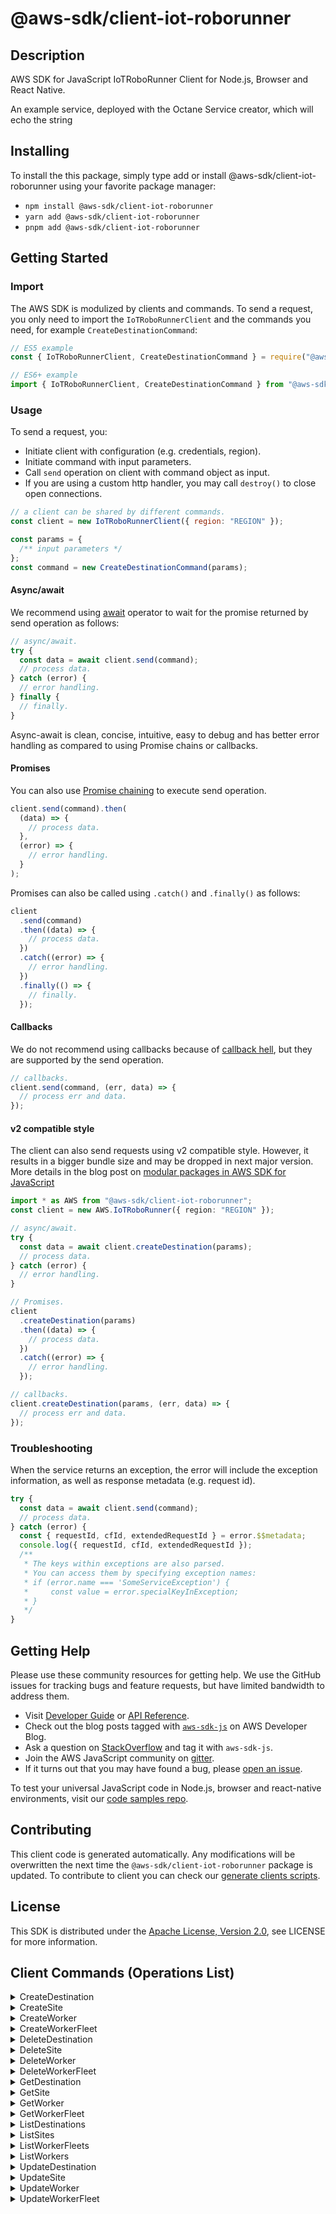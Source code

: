<!-- generated file, do not edit directly -->

# @aws-sdk/client-iot-roborunner

## Description

AWS SDK for JavaScript IoTRoboRunner Client for Node.js, Browser and React Native.

An example service, deployed with the Octane Service creator,
which will echo the string

## Installing

To install the this package, simply type add or install @aws-sdk/client-iot-roborunner
using your favorite package manager:

- `npm install @aws-sdk/client-iot-roborunner`
- `yarn add @aws-sdk/client-iot-roborunner`
- `pnpm add @aws-sdk/client-iot-roborunner`

## Getting Started

### Import

The AWS SDK is modulized by clients and commands.
To send a request, you only need to import the `IoTRoboRunnerClient` and
the commands you need, for example `CreateDestinationCommand`:

```js
// ES5 example
const { IoTRoboRunnerClient, CreateDestinationCommand } = require("@aws-sdk/client-iot-roborunner");
```

```ts
// ES6+ example
import { IoTRoboRunnerClient, CreateDestinationCommand } from "@aws-sdk/client-iot-roborunner";
```

### Usage

To send a request, you:

- Initiate client with configuration (e.g. credentials, region).
- Initiate command with input parameters.
- Call `send` operation on client with command object as input.
- If you are using a custom http handler, you may call `destroy()` to close open connections.

```js
// a client can be shared by different commands.
const client = new IoTRoboRunnerClient({ region: "REGION" });

const params = {
  /** input parameters */
};
const command = new CreateDestinationCommand(params);
```

#### Async/await

We recommend using [await](https://developer.mozilla.org/en-US/docs/Web/JavaScript/Reference/Operators/await)
operator to wait for the promise returned by send operation as follows:

```js
// async/await.
try {
  const data = await client.send(command);
  // process data.
} catch (error) {
  // error handling.
} finally {
  // finally.
}
```

Async-await is clean, concise, intuitive, easy to debug and has better error handling
as compared to using Promise chains or callbacks.

#### Promises

You can also use [Promise chaining](https://developer.mozilla.org/en-US/docs/Web/JavaScript/Guide/Using_promises#chaining)
to execute send operation.

```js
client.send(command).then(
  (data) => {
    // process data.
  },
  (error) => {
    // error handling.
  }
);
```

Promises can also be called using `.catch()` and `.finally()` as follows:

```js
client
  .send(command)
  .then((data) => {
    // process data.
  })
  .catch((error) => {
    // error handling.
  })
  .finally(() => {
    // finally.
  });
```

#### Callbacks

We do not recommend using callbacks because of [callback hell](http://callbackhell.com/),
but they are supported by the send operation.

```js
// callbacks.
client.send(command, (err, data) => {
  // process err and data.
});
```

#### v2 compatible style

The client can also send requests using v2 compatible style.
However, it results in a bigger bundle size and may be dropped in next major version. More details in the blog post
on [modular packages in AWS SDK for JavaScript](https://aws.amazon.com/blogs/developer/modular-packages-in-aws-sdk-for-javascript/)

```ts
import * as AWS from "@aws-sdk/client-iot-roborunner";
const client = new AWS.IoTRoboRunner({ region: "REGION" });

// async/await.
try {
  const data = await client.createDestination(params);
  // process data.
} catch (error) {
  // error handling.
}

// Promises.
client
  .createDestination(params)
  .then((data) => {
    // process data.
  })
  .catch((error) => {
    // error handling.
  });

// callbacks.
client.createDestination(params, (err, data) => {
  // process err and data.
});
```

### Troubleshooting

When the service returns an exception, the error will include the exception information,
as well as response metadata (e.g. request id).

```js
try {
  const data = await client.send(command);
  // process data.
} catch (error) {
  const { requestId, cfId, extendedRequestId } = error.$$metadata;
  console.log({ requestId, cfId, extendedRequestId });
  /**
   * The keys within exceptions are also parsed.
   * You can access them by specifying exception names:
   * if (error.name === 'SomeServiceException') {
   *     const value = error.specialKeyInException;
   * }
   */
}
```

## Getting Help

Please use these community resources for getting help.
We use the GitHub issues for tracking bugs and feature requests, but have limited bandwidth to address them.

- Visit [Developer Guide](https://docs.aws.amazon.com/sdk-for-javascript/v3/developer-guide/welcome.html)
  or [API Reference](https://docs.aws.amazon.com/AWSJavaScriptSDK/v3/latest/index.html).
- Check out the blog posts tagged with [`aws-sdk-js`](https://aws.amazon.com/blogs/developer/tag/aws-sdk-js/)
  on AWS Developer Blog.
- Ask a question on [StackOverflow](https://stackoverflow.com/questions/tagged/aws-sdk-js) and tag it with `aws-sdk-js`.
- Join the AWS JavaScript community on [gitter](https://gitter.im/aws/aws-sdk-js-v3).
- If it turns out that you may have found a bug, please [open an issue](https://github.com/aws/aws-sdk-js-v3/issues/new/choose).

To test your universal JavaScript code in Node.js, browser and react-native environments,
visit our [code samples repo](https://github.com/aws-samples/aws-sdk-js-tests).

## Contributing

This client code is generated automatically. Any modifications will be overwritten the next time the `@aws-sdk/client-iot-roborunner` package is updated.
To contribute to client you can check our [generate clients scripts](https://github.com/aws/aws-sdk-js-v3/tree/main/scripts/generate-clients).

## License

This SDK is distributed under the
[Apache License, Version 2.0](http://www.apache.org/licenses/LICENSE-2.0),
see LICENSE for more information.

## Client Commands (Operations List)

<details>
<summary>
CreateDestination
</summary>

[Command API Reference](https://docs.aws.amazon.com/AWSJavaScriptSDK/v3/latest/clients/client-iot-roborunner/classes/createdestinationcommand.html) / [Input](https://docs.aws.amazon.com/AWSJavaScriptSDK/v3/latest/clients/client-iot-roborunner/interfaces/createdestinationcommandinput.html) / [Output](https://docs.aws.amazon.com/AWSJavaScriptSDK/v3/latest/clients/client-iot-roborunner/interfaces/createdestinationcommandoutput.html)

</details>
<details>
<summary>
CreateSite
</summary>

[Command API Reference](https://docs.aws.amazon.com/AWSJavaScriptSDK/v3/latest/clients/client-iot-roborunner/classes/createsitecommand.html) / [Input](https://docs.aws.amazon.com/AWSJavaScriptSDK/v3/latest/clients/client-iot-roborunner/interfaces/createsitecommandinput.html) / [Output](https://docs.aws.amazon.com/AWSJavaScriptSDK/v3/latest/clients/client-iot-roborunner/interfaces/createsitecommandoutput.html)

</details>
<details>
<summary>
CreateWorker
</summary>

[Command API Reference](https://docs.aws.amazon.com/AWSJavaScriptSDK/v3/latest/clients/client-iot-roborunner/classes/createworkercommand.html) / [Input](https://docs.aws.amazon.com/AWSJavaScriptSDK/v3/latest/clients/client-iot-roborunner/interfaces/createworkercommandinput.html) / [Output](https://docs.aws.amazon.com/AWSJavaScriptSDK/v3/latest/clients/client-iot-roborunner/interfaces/createworkercommandoutput.html)

</details>
<details>
<summary>
CreateWorkerFleet
</summary>

[Command API Reference](https://docs.aws.amazon.com/AWSJavaScriptSDK/v3/latest/clients/client-iot-roborunner/classes/createworkerfleetcommand.html) / [Input](https://docs.aws.amazon.com/AWSJavaScriptSDK/v3/latest/clients/client-iot-roborunner/interfaces/createworkerfleetcommandinput.html) / [Output](https://docs.aws.amazon.com/AWSJavaScriptSDK/v3/latest/clients/client-iot-roborunner/interfaces/createworkerfleetcommandoutput.html)

</details>
<details>
<summary>
DeleteDestination
</summary>

[Command API Reference](https://docs.aws.amazon.com/AWSJavaScriptSDK/v3/latest/clients/client-iot-roborunner/classes/deletedestinationcommand.html) / [Input](https://docs.aws.amazon.com/AWSJavaScriptSDK/v3/latest/clients/client-iot-roborunner/interfaces/deletedestinationcommandinput.html) / [Output](https://docs.aws.amazon.com/AWSJavaScriptSDK/v3/latest/clients/client-iot-roborunner/interfaces/deletedestinationcommandoutput.html)

</details>
<details>
<summary>
DeleteSite
</summary>

[Command API Reference](https://docs.aws.amazon.com/AWSJavaScriptSDK/v3/latest/clients/client-iot-roborunner/classes/deletesitecommand.html) / [Input](https://docs.aws.amazon.com/AWSJavaScriptSDK/v3/latest/clients/client-iot-roborunner/interfaces/deletesitecommandinput.html) / [Output](https://docs.aws.amazon.com/AWSJavaScriptSDK/v3/latest/clients/client-iot-roborunner/interfaces/deletesitecommandoutput.html)

</details>
<details>
<summary>
DeleteWorker
</summary>

[Command API Reference](https://docs.aws.amazon.com/AWSJavaScriptSDK/v3/latest/clients/client-iot-roborunner/classes/deleteworkercommand.html) / [Input](https://docs.aws.amazon.com/AWSJavaScriptSDK/v3/latest/clients/client-iot-roborunner/interfaces/deleteworkercommandinput.html) / [Output](https://docs.aws.amazon.com/AWSJavaScriptSDK/v3/latest/clients/client-iot-roborunner/interfaces/deleteworkercommandoutput.html)

</details>
<details>
<summary>
DeleteWorkerFleet
</summary>

[Command API Reference](https://docs.aws.amazon.com/AWSJavaScriptSDK/v3/latest/clients/client-iot-roborunner/classes/deleteworkerfleetcommand.html) / [Input](https://docs.aws.amazon.com/AWSJavaScriptSDK/v3/latest/clients/client-iot-roborunner/interfaces/deleteworkerfleetcommandinput.html) / [Output](https://docs.aws.amazon.com/AWSJavaScriptSDK/v3/latest/clients/client-iot-roborunner/interfaces/deleteworkerfleetcommandoutput.html)

</details>
<details>
<summary>
GetDestination
</summary>

[Command API Reference](https://docs.aws.amazon.com/AWSJavaScriptSDK/v3/latest/clients/client-iot-roborunner/classes/getdestinationcommand.html) / [Input](https://docs.aws.amazon.com/AWSJavaScriptSDK/v3/latest/clients/client-iot-roborunner/interfaces/getdestinationcommandinput.html) / [Output](https://docs.aws.amazon.com/AWSJavaScriptSDK/v3/latest/clients/client-iot-roborunner/interfaces/getdestinationcommandoutput.html)

</details>
<details>
<summary>
GetSite
</summary>

[Command API Reference](https://docs.aws.amazon.com/AWSJavaScriptSDK/v3/latest/clients/client-iot-roborunner/classes/getsitecommand.html) / [Input](https://docs.aws.amazon.com/AWSJavaScriptSDK/v3/latest/clients/client-iot-roborunner/interfaces/getsitecommandinput.html) / [Output](https://docs.aws.amazon.com/AWSJavaScriptSDK/v3/latest/clients/client-iot-roborunner/interfaces/getsitecommandoutput.html)

</details>
<details>
<summary>
GetWorker
</summary>

[Command API Reference](https://docs.aws.amazon.com/AWSJavaScriptSDK/v3/latest/clients/client-iot-roborunner/classes/getworkercommand.html) / [Input](https://docs.aws.amazon.com/AWSJavaScriptSDK/v3/latest/clients/client-iot-roborunner/interfaces/getworkercommandinput.html) / [Output](https://docs.aws.amazon.com/AWSJavaScriptSDK/v3/latest/clients/client-iot-roborunner/interfaces/getworkercommandoutput.html)

</details>
<details>
<summary>
GetWorkerFleet
</summary>

[Command API Reference](https://docs.aws.amazon.com/AWSJavaScriptSDK/v3/latest/clients/client-iot-roborunner/classes/getworkerfleetcommand.html) / [Input](https://docs.aws.amazon.com/AWSJavaScriptSDK/v3/latest/clients/client-iot-roborunner/interfaces/getworkerfleetcommandinput.html) / [Output](https://docs.aws.amazon.com/AWSJavaScriptSDK/v3/latest/clients/client-iot-roborunner/interfaces/getworkerfleetcommandoutput.html)

</details>
<details>
<summary>
ListDestinations
</summary>

[Command API Reference](https://docs.aws.amazon.com/AWSJavaScriptSDK/v3/latest/clients/client-iot-roborunner/classes/listdestinationscommand.html) / [Input](https://docs.aws.amazon.com/AWSJavaScriptSDK/v3/latest/clients/client-iot-roborunner/interfaces/listdestinationscommandinput.html) / [Output](https://docs.aws.amazon.com/AWSJavaScriptSDK/v3/latest/clients/client-iot-roborunner/interfaces/listdestinationscommandoutput.html)

</details>
<details>
<summary>
ListSites
</summary>

[Command API Reference](https://docs.aws.amazon.com/AWSJavaScriptSDK/v3/latest/clients/client-iot-roborunner/classes/listsitescommand.html) / [Input](https://docs.aws.amazon.com/AWSJavaScriptSDK/v3/latest/clients/client-iot-roborunner/interfaces/listsitescommandinput.html) / [Output](https://docs.aws.amazon.com/AWSJavaScriptSDK/v3/latest/clients/client-iot-roborunner/interfaces/listsitescommandoutput.html)

</details>
<details>
<summary>
ListWorkerFleets
</summary>

[Command API Reference](https://docs.aws.amazon.com/AWSJavaScriptSDK/v3/latest/clients/client-iot-roborunner/classes/listworkerfleetscommand.html) / [Input](https://docs.aws.amazon.com/AWSJavaScriptSDK/v3/latest/clients/client-iot-roborunner/interfaces/listworkerfleetscommandinput.html) / [Output](https://docs.aws.amazon.com/AWSJavaScriptSDK/v3/latest/clients/client-iot-roborunner/interfaces/listworkerfleetscommandoutput.html)

</details>
<details>
<summary>
ListWorkers
</summary>

[Command API Reference](https://docs.aws.amazon.com/AWSJavaScriptSDK/v3/latest/clients/client-iot-roborunner/classes/listworkerscommand.html) / [Input](https://docs.aws.amazon.com/AWSJavaScriptSDK/v3/latest/clients/client-iot-roborunner/interfaces/listworkerscommandinput.html) / [Output](https://docs.aws.amazon.com/AWSJavaScriptSDK/v3/latest/clients/client-iot-roborunner/interfaces/listworkerscommandoutput.html)

</details>
<details>
<summary>
UpdateDestination
</summary>

[Command API Reference](https://docs.aws.amazon.com/AWSJavaScriptSDK/v3/latest/clients/client-iot-roborunner/classes/updatedestinationcommand.html) / [Input](https://docs.aws.amazon.com/AWSJavaScriptSDK/v3/latest/clients/client-iot-roborunner/interfaces/updatedestinationcommandinput.html) / [Output](https://docs.aws.amazon.com/AWSJavaScriptSDK/v3/latest/clients/client-iot-roborunner/interfaces/updatedestinationcommandoutput.html)

</details>
<details>
<summary>
UpdateSite
</summary>

[Command API Reference](https://docs.aws.amazon.com/AWSJavaScriptSDK/v3/latest/clients/client-iot-roborunner/classes/updatesitecommand.html) / [Input](https://docs.aws.amazon.com/AWSJavaScriptSDK/v3/latest/clients/client-iot-roborunner/interfaces/updatesitecommandinput.html) / [Output](https://docs.aws.amazon.com/AWSJavaScriptSDK/v3/latest/clients/client-iot-roborunner/interfaces/updatesitecommandoutput.html)

</details>
<details>
<summary>
UpdateWorker
</summary>

[Command API Reference](https://docs.aws.amazon.com/AWSJavaScriptSDK/v3/latest/clients/client-iot-roborunner/classes/updateworkercommand.html) / [Input](https://docs.aws.amazon.com/AWSJavaScriptSDK/v3/latest/clients/client-iot-roborunner/interfaces/updateworkercommandinput.html) / [Output](https://docs.aws.amazon.com/AWSJavaScriptSDK/v3/latest/clients/client-iot-roborunner/interfaces/updateworkercommandoutput.html)

</details>
<details>
<summary>
UpdateWorkerFleet
</summary>

[Command API Reference](https://docs.aws.amazon.com/AWSJavaScriptSDK/v3/latest/clients/client-iot-roborunner/classes/updateworkerfleetcommand.html) / [Input](https://docs.aws.amazon.com/AWSJavaScriptSDK/v3/latest/clients/client-iot-roborunner/interfaces/updateworkerfleetcommandinput.html) / [Output](https://docs.aws.amazon.com/AWSJavaScriptSDK/v3/latest/clients/client-iot-roborunner/interfaces/updateworkerfleetcommandoutput.html)

</details>
